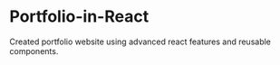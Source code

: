 # Portfolio-in-React
Created portfolio website using advanced react features and reusable components. 
